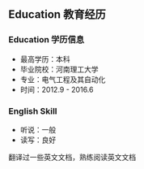## Education 教育经历

### Education 学历信息

- 最高学历：本科
- 毕业院校：河南理工大学
- 专业：电气工程及其自动化
- 时间：2012.9 - 2016.6

### English Skill

- 听说：一般
- 读写：良好

翻译过一些英文文档，熟练阅读英文文档